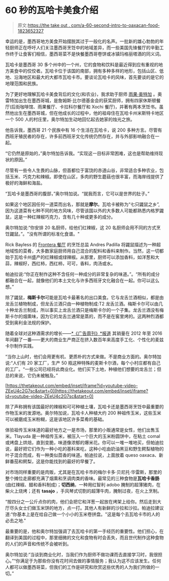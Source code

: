 # 60 秒的瓦哈卡美食介绍

> 原文:[https://the take out . com/a-60-second-intro-to-oaxacan-food-1823652327](https://thetakeout.com/a-60-second-intro-to-oaxacan-food-1823652327)

幸运的是，墨西哥地方美食开始摆脱其过于一般化的名声。一批新的雄心勃勃的年轻厨师正在呼吁人们关注墨西哥烹饪中的地域差异，而一些美国先锋餐厅的辛勤工作终于让食客们相信，墨西哥菜不是快餐墨西哥卷饼或冰镇玛格丽塔酒的同义词。

瓦哈卡是墨西哥 30 多个州中的一个州，它的食物和饮料是最近得到应有重视的地方美食中的佼佼者。瓦哈卡位于该国的南部，拥有多种多样的地形，包括山区、低地、沿海地区和最大的大都市瓦哈卡市。要谈论瓦哈卡的风味，首先要谈的是它的地理范围和民族。

为了更好地理解瓦哈卡美食背后的文化(和农业)，我求助于厨师 [雨果·奥特加](https://www.chefhugoortega.com/) 。奥雷特加出生在墨西哥城，是詹姆斯·比尔德基金会的获奖厨师，拥有四家休斯顿餐厅(后街咖啡馆、雨果餐厅、卡拉科尔餐厅和 Xochi 餐厅)，并著有两本烹饪书。虽然他出生在墨西哥城，但在他成长的过程中，他的祖母住在瓦哈卡州米斯特卡地区一个 500 人的村庄里，奥尔特加生动地回忆起去她家的烛光之旅。

他告诉我，墨西哥 21 个民族中有 16 个生活在瓦哈卡，说 200 多种方言。尽管有西班牙殖民者的存在，许多前西班牙文化传统仍然存在，并与外部影响融合在一起。

“它仍然是原始的，”奥尔特加告诉我。“实现这一目标非常困难，这也是帮助维持现状的原因。”

尽管有一些令人生畏的山脉，但首都位于富饶的赤道山谷，非常适合多种农业，包括玉米、巧克力和辣椒。即使在山区，多肉的野生蘑菇也很丰富，而海岸线提供了极好的海鲜和海盐。

“瓦哈卡是墨西哥的腹部，”奥尔特加说。“就我而言，它可以是世界的肚子。”

如果这个地区因任何一道菜而出名，那就是**摩尔**。瓦哈卡被称为“七只鼹鼠之乡”,因为这道菜有七种不同的地方风味，尽管该国以外的大多数人可能都熟悉内格罗鼹鼠，这是一种红辣椒巧克力，含有几十种或更多的成分。

奥尔特加说:“你安排 20 名厨师，给他们红辣椒，这 20 名厨师会用不同的方式烹饪鼹鼠。”。"没有所谓的标准化食谱。"

Rick Bayless 的 [Frontera 餐厅](http://www.rickbayless.com/restaurants/) 的烹饪总监 Andres Padilla 将鼹鼠描述为一种超地域性的菜肴，大多数家庭厨师用自己混合的配料和香料来制作。当然，这一切都始于瓦哈卡州盛产的红辣椒或绿辣椒。从那里，厨师可以添加香料，如洋葱和大蒜，辣椒籽，西红柿，西红柿，可可，香料，肉汤或水。

帕迪拉说:“你正在制作这种不含任何一种成分的非常复杂的味道。”。“所有的成分都融合在一起，就像他们的本土文化与许多西班牙文化融合在一起。你可以这么想。”

除了鼹鼠，**梅斯卡尔**可能是瓦哈卡最著名的出口美食。它与龙舌兰酒相似，都是由龙舌兰植物制成，但龙舌兰酒只由一种植物制成:T2 龙舌兰酒。梅斯卡尔可以由几十种龙舌兰制成，所以事实上龙舌兰酒只是梅斯卡尔的一个子集。龙舌兰酒没有梅斯卡尔的烟熏味，因为它的龙舌兰通常是蒸的，而不是在窖里烤的。这两种烈酒都受到奥利金法规的保护。

随着全球对这种酒需求的增长——[*《广告周刊》*报道](http://www.adweek.com/brand-marketing/after-surge-premium-tequila-were-now-entering-golden-age-incredible-mezcal-171294/) 其销量在 2012 年至 2016 年间翻了一番——更大的商业生产商正在挤入数百年来高度手工化、个性化的麦兹卡尔制作实践。

“当你上山时，他们会用更有机、更质朴的方式来做。不是商业方面的。奥尔特加说:“人们有 20 家工厂，生产 50 瓶这种特殊的麦斯卡尔酒，每个小村庄都有自己的工厂。“一些公司已经将此商业化。他们买下土地，种植他们想要的龙舌兰；但总的来说，它仍未被触及。”

 [https://thetakeout.com/embed/inset/iframe?id=youtube-video-ZEeU4c2G7sc&start=0](https://thetakeout.com/embed/inset/iframe?id=youtube-video-ZEeU4c2G7sc&start=0) 

除了声称拥有该国最好的辣椒和可可种植土壤，瓦哈卡还是墨西哥烹饪中最重要的作物玉米的发源地。奥尔特加说，瓦哈卡人种植大约 200 种祖传玉米，这些玉米可以被磨成玉米粉糊，这是该地区许多菜肴的基础。

体验祖传玉米味道的最好地方之一是市场，那里的小贩通常是女性，他们出售玉米。Tlayuda 是一种祖传玉米，被压入一个巨大的玉米粉圆饼中，在粘土 comal 或烤盘上烘焙，直到变脆，味道像浓郁的爆米花。你可以一堆一堆地买，但帕迪拉说，最好把它们作为一种小吃的基料来吃，这种小吃由奶油黑豆和野生鳄梨植物的叶子混合而成，有一种类似茴香的味道。帕迪拉说，上面放着 queso oaxaca、新鲜番茄和鳄梨，这是你能找到的最好的早餐了。

对市场同样重要的是肉贩，尤其是在瓦哈卡市的梅尔卡多·贝尼托·华雷斯，那里的整个摊位走廊都充满了烟熏和烹调肉类的香味。最常见的三种食物是**瓦哈卡香肠**(由红辣椒、醋和香料制成)；**切西纳**，一种用红智利 adobo 腌制的超薄猪肉，在柴火上烧烤；还有 **tasajo** ，手风琴式切割的超薄牛肉，腌制过夜，在火上烹制。

“按四分之一公斤点你的肉，他们会把它和洋葱一起放在烤架上给你。然后走到大厅尽头女士们做玉米饼的地方，点一打。其他人有新鲜的沙拉和沙拉。帕迪拉建议道:“你基本上是在给自己做一个小小的玉米卷拼盘。"这是每个去瓦哈卡市的人的必去之地."

最重要的是，他和奥尔特加强调了去瓦哈卡的第一手经历的重要性。他们担心，在翻译到美国的过程中，那里细微的文化和食物有时会丢失，而且世代制作这种食物的人们的声音和传统不会被听到。

奥尔特加说:“当谈到商业化时，当我们作为厨师不做功课而去直接学习时，我很担心。”“你满足于为那些你没有花时间去做的事情服务；我认为这不应该发生。任何人都可以做墨西哥菜，但我们的工作是研究和欣赏这些优秀的人为我们所做的一切。”